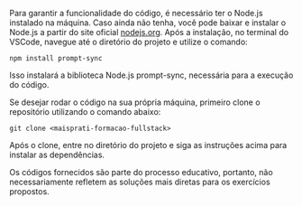 Para garantir a funcionalidade do código, é necessário ter o Node.js instalado na máquina. Caso ainda não tenha, você pode baixar e instalar o Node.js a partir do site oficial <a href="https://nodejs.org/pt">nodejs.org</a>. Após a instalação, no terminal do VSCode, navegue até o diretório do projeto e utilize o comando: 
```
npm install prompt-sync
```
Isso instalará a biblioteca Node.js prompt-sync, necessária para a execução do código.
<br>

Se desejar rodar o código na sua própria máquina, primeiro clone o repositório utilizando o comando abaixo:
```
git clone <maisprati-formacao-fullstack>
```
Após o clone, entre no diretório do projeto e siga as instruções acima para instalar as dependências. 
<br>

Os códigos fornecidos são parte do processo educativo, portanto, não necessariamente refletem as soluções mais diretas para os exercícios propostos.
